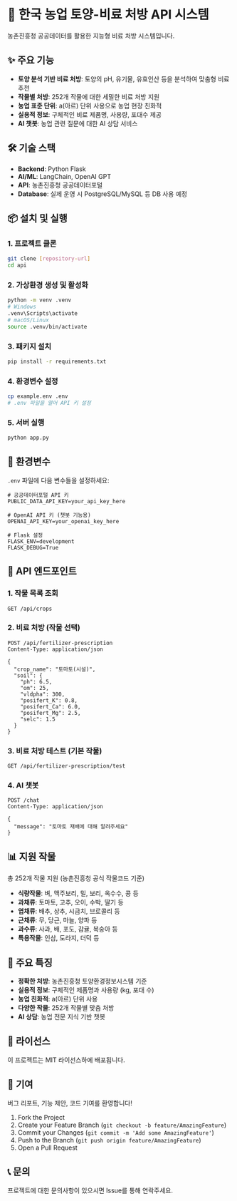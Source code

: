 # 🌾 한국 농업 토양-비료 처방 API 시스템

농촌진흥청 공공데이터를 활용한 지능형 비료 처방 시스템입니다.

## ✨ 주요 기능

- **토양 분석 기반 비료 처방**: 토양의 pH, 유기물, 유효인산 등을 분석하여 맞춤형 비료 추천
- **작물별 처방**: 252개 작물에 대한 세밀한 비료 처방 지원
- **농업 표준 단위**: a(아르) 단위 사용으로 농업 현장 친화적
- **실용적 정보**: 구체적인 비료 제품명, 사용량, 포대수 제공
- **AI 챗봇**: 농업 관련 질문에 대한 AI 상담 서비스

## 🛠 기술 스택

- **Backend**: Python Flask
- **AI/ML**: LangChain, OpenAI GPT
- **API**: 농촌진흥청 공공데이터포털
- **Database**: 실제 운영 시 PostgreSQL/MySQL 등 DB 사용 예정

## 📦 설치 및 실행

### 1. 프로젝트 클론
```bash
git clone [repository-url]
cd api
```

### 2. 가상환경 생성 및 활성화
```bash
python -m venv .venv
# Windows
.venv\Scripts\activate
# macOS/Linux
source .venv/bin/activate
```

### 3. 패키지 설치
```bash
pip install -r requirements.txt
```

### 4. 환경변수 설정
```bash
cp example.env .env
# .env 파일을 열어 API 키 설정
```

### 5. 서버 실행
```bash
python app.py
```

## 🔧 환경변수

`.env` 파일에 다음 변수들을 설정하세요:

```env
# 공공데이터포털 API 키
PUBLIC_DATA_API_KEY=your_api_key_here

# OpenAI API 키 (챗봇 기능용)
OPENAI_API_KEY=your_openai_key_here

# Flask 설정
FLASK_ENV=development
FLASK_DEBUG=True
```

## 📡 API 엔드포인트

### 1. 작물 목록 조회
```
GET /api/crops
```

### 2. 비료 처방 (작물 선택)
```
POST /api/fertilizer-prescription
Content-Type: application/json

{
  "crop_name": "토마토(시설)",
  "soil": {
    "ph": 6.5,
    "om": 25,
    "vldpha": 300,
    "posifert_K": 0.8,
    "posifert_Ca": 6.0,
    "posifert_Mg": 2.5,
    "selc": 1.5
  }
}
```

### 3. 비료 처방 테스트 (기본 작물)
```
GET /api/fertilizer-prescription/test
```

### 4. AI 챗봇
```
POST /chat
Content-Type: application/json

{
  "message": "토마토 재배에 대해 알려주세요"
}
```

## 📊 지원 작물

총 252개 작물 지원 (농촌진흥청 공식 작물코드 기준)

- **식량작물**: 벼, 맥주보리, 밀, 보리, 옥수수, 콩 등
- **과채류**: 토마토, 고추, 오이, 수박, 딸기 등
- **엽채류**: 배추, 상추, 시금치, 브로콜리 등
- **근채류**: 무, 당근, 마늘, 양파 등
- **과수류**: 사과, 배, 포도, 감귤, 복숭아 등
- **특용작물**: 인삼, 도라지, 더덕 등

## 🎯 주요 특징

- **정확한 처방**: 농촌진흥청 토양환경정보시스템 기준
- **실용적 정보**: 구체적인 제품명과 사용량 (kg, 포대 수)
- **농업 친화적**: a(아르) 단위 사용
- **다양한 작물**: 252개 작물별 맞춤 처방
- **AI 상담**: 농업 전문 지식 기반 챗봇

## 📄 라이선스

이 프로젝트는 MIT 라이선스하에 배포됩니다.

## 🤝 기여

버그 리포트, 기능 제안, 코드 기여를 환영합니다!

1. Fork the Project
2. Create your Feature Branch (`git checkout -b feature/AmazingFeature`)
3. Commit your Changes (`git commit -m 'Add some AmazingFeature'`)
4. Push to the Branch (`git push origin feature/AmazingFeature`)
5. Open a Pull Request

## 📞 문의

프로젝트에 대한 문의사항이 있으시면 Issue를 통해 연락주세요.
